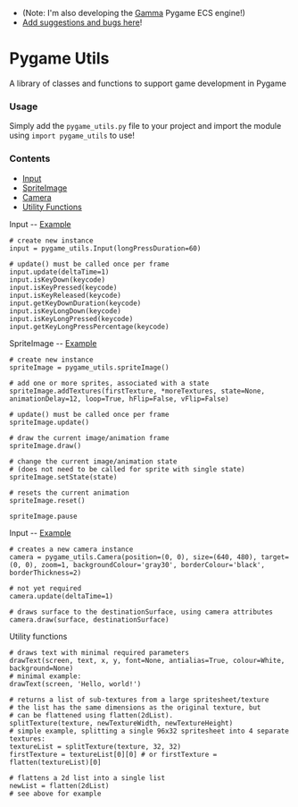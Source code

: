 - (Note: I'm also developing the [Gamma](https://github.com/rik-cross/gamma) Pygame ECS engine!)
- [Add suggestions and bugs here](https://github.com/rik-cross/pygame_utils/issues)!

# Pygame Utils
A library of classes and functions to support game development in Pygame

### Usage
Simply add the `pygame_utils.py` file to your project and import the module using `import pygame_utils` to use!

### Contents

- [Input](#input)
- [SpriteImage](#spriteImage)
- [Camera](#camera)
- [Utility Functions](#functions)

<a name="input"></a>Input -- [Example](./inputExample.py)

```
# create new instance
input = pygame_utils.Input(longPressDuration=60)

# update() must be called once per frame
input.update(deltaTime=1)
input.isKeyDown(keycode)
input.isKeyPressed(keycode)
input.isKeyReleased(keycode)
input.getKeyDownDuration(keycode)
input.isKeyLongDown(keycode)
input.isKeyLongPressed(keycode)
input.getKeyLongPressPercentage(keycode)
```
<a name="spriteImage"></a>SpriteImage -- [Example](./spriteImageExample.py)

```
# create new instance
spriteImage = pygame_utils.spriteImage()

# add one or more sprites, associated with a state
spriteImage.addTextures(firstTexture, *moreTextures, state=None, animationDelay=12, loop=True, hFlip=False, vFlip=False)

# update() must be called once per frame
spriteImage.update()

# draw the current image/animation frame
spriteImage.draw()

# change the current image/animation state
# (does not need to be called for sprite with single state)
spriteImage.setState(state)

# resets the current animation
spriteImage.reset()

spriteImage.pause
```

<a name="input"></a>Input -- [Example](./cameraExample.py)

```
# creates a new camera instance
camera = pygame_utils.Camera(position=(0, 0), size=(640, 480), target=(0, 0), zoom=1, backgroundColour='gray30', borderColour='black', borderThickness=2)

# not yet required
camera.update(deltaTime=1)

# draws surface to the destinationSurface, using camera attributes
camera.draw(surface, destinationSurface)
```

<a name="functions"></a>Utility functions

```
# draws text with minimal required parameters
drawText(screen, text, x, y, font=None, antialias=True, colour=White, background=None)
# minimal example:
drawText(screen, 'Hello, world!')

# returns a list of sub-textures from a large spritesheet/texture
# the list has the same dimensions as the original texture, but
# can be flattened using flatten(2dList).
splitTexture(texture, newTextureWidth, newTextureHeight)
# simple example, splitting a single 96x32 spritesheet into 4 separate textures:
textureList = splitTexture(texture, 32, 32)
firstTexture = textureList[0][0] # or firstTexture = flatten(textureList)[0]

# flattens a 2d list into a single list
newList = flatten(2dList)
# see above for example
```
